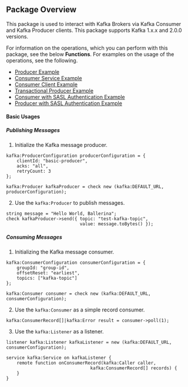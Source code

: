 ## Package Overview

This package is used to interact with Kafka Brokers via Kafka Consumer and Kafka Producer clients.
This package supports Kafka 1.x.x and 2.0.0 versions.

For information on the operations, which you can perform with this package, see the below **Functions**.
For examples on the usage of the operations, see the following. 
* [Producer Example](https://ballerina.io/learn/by-example/kafka-producer.html) 
* [Consumer Service Example](https://ballerina.io/learn/by-example/kafka-consumer-service.html)
* [Consumer Client Example](https://ballerina.io/learn/by-example/kafka-consumer-client.html)
* [Transactional Producer Example](https://ballerina.io/learn/by-example/kafka-producer-transactional.html)
* [Consumer with SASL Authentication Example](https://ballerina.io/learn/by-example/kafka-authentication-sasl-plain-consumer.html)
* [Producer with SASL Authentication Example](https://ballerina.io/learn/by-example/kafka-authentication-sasl-plain-producer.html)

#### Basic Usages

##### Publishing Messages

1. Initialize the Kafka message producer.
```ballerina
kafka:ProducerConfiguration producerConfiguration = {
    clientId: "basic-producer",
    acks: "all",
    retryCount: 3
};

kafka:Producer kafkaProducer = check new (kafka:DEFAULT_URL, producerConfiguration);
```
2. Use the `kafka:Producer` to publish messages. 
```ballerina
string message = "Hello World, Ballerina";
check kafkaProducer->send({ topic: "test-kafka-topic",
                            value: message.toBytes() });
```

##### Consuming Messages

1. Initializing the Kafka message consumer. 
```ballerina
kafka:ConsumerConfiguration consumerConfiguration = {
    groupId: "group-id",
    offsetReset: "earliest",
    topics: ["kafka-topic"]
};

kafka:Consumer consumer = check new (kafka:DEFAULT_URL, consumerConfiguration);
```
2. Use the `kafka:Consumer` as a simple record consumer.
```ballerina
kafka:ConsumerRecord[]|kafka:Error result = consumer->poll(1);
```
3. Use the `kafka:Listener` as a listener.
```ballerina
listener kafka:Listener kafkaListener = new (kafka:DEFAULT_URL, consumerConfiguration);

service kafka:Service on kafkaListener {
    remote function onConsumerRecord(kafka:Caller caller,
                                kafka:ConsumerRecord[] records) {
    }
}
```
